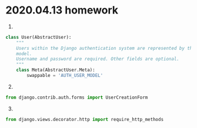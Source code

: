 # 2020.04.13 homework

1.

```python
class User(AbstractUser):
    """
    Users within the Django authentication system are represented by this
    model.
    Username and password are required. Other fields are optional.
    """
    class Meta(AbstractUser.Meta):
        swappable = 'AUTH_USER_MODEL'
```

2.

```python
from django.contrib.auth.forms import UserCreationForm
```

3.

```python
from django.views.decorator.http import require_http_methods
```

